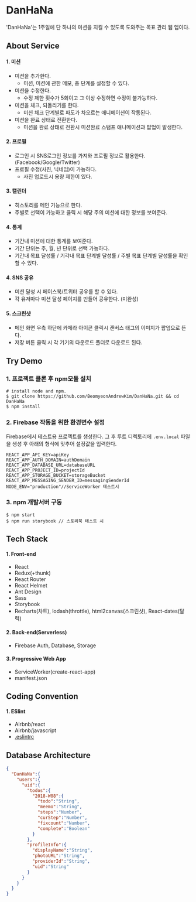 # DanHaNa

 'DanHaNa'는 1주일에 단 하나의 미션을 지킬 수 있도록 도와주는 목표 관리 웹 앱이다. 

## About Service

#### 1. 미션

- 미션을 추가한다. 
  - 미션, 미션에 관한 메모, 총 단계를 설정할 수 있다.
- 미션을 수정한다.
  -  수정 제한 횟수가 5회이고 그 이상 수정하면 수정이 불가능하다.
- 미션을 체크, 되돌리기를 한다.
  - 미션 체크 단계별로 파도가 차오르는 애니메이션이 작동된다.
- 미션을 완료 상태로 전환한다.
  - 미션을 완료 상태로 전환시 미션완료 스탬프 애니메이션과 팝업이 발생한다.

#### 2. 프로필

- 로그인 시 SNS로그인 정보를 가져와 프로필 정보로 활용한다.(Facebook/Google/Twitter)
- 프로필 수정(사진, 닉네임)이 가능하다.
  - 사진 업로드시 용량 제한이 있다.

#### 3. 캘린더

- 히스토리를 메인 기능으로 한다.
- 주별로 선택이 가능하고 클릭 시 해당 주의 미션에 대한 정보를 보여준다.

#### 4. 통계

- 기간내 미션에 대한 통계를 보여준다.
- 기간 단위는 주, 월, 년 단위로 선택 가능하다.
- 기간내 목표 달성률 / 기각내 목표 단계별 달성률 / 주별 목표 단계별 달성률을 확인할 수 있다.

#### 4. SNS 공유

- 미션 달성 시 페이스북/트위터 공유를 할 수 있다.
- 각 유저마다 미션 달성 페이지를 만들어 공유한다. (미완성)

#### 5. 스크린샷 

- 메인 화면 우측 하단에 카메라 아이콘 클릭시 캔버스 태그의 이미지가 팝업으로 뜬다.
- 저장 버튼 클릭 시 각 기기의 다운로드 폴더로 다운로드 된다.

## Try Demo

### 1. 프로젝트 클론 후 npm모듈 설치

```shell
# install node and npm.
$ git clone https://github.com/BeomyeonAndrewKim/DanHaNa.git && cd DanHaNa
$ npm install
```

### 2. Firebase 작동을 위한 환경변수 설정

Firebase에서 테스트용 프로젝트를 생성한다. 그 후 루트 디렉토리에 ```.env.local``` 파일을 생성 후 아래의 형식에 맞추어 설정값을 입력한다.

```
REACT_APP_API_KEY=apiKey
REACT_APP_AUTH_DOMAIN=authDomain
REACT_APP_DATABASE_URL=databaseURL
REACT_APP_PROJECT_ID=projectId
REACT_APP_STORAGE_BUCKET=storageBucket
REACT_APP_MESSAGING_SENDER_ID=messagingSenderId
NODE_ENV="production"//ServiceWorker 테스트시 
```

### 3. npm 개발서버 구동

```shell
$ npm start
$ npm run storybook // 스토리북 테스트 시 
```

## Tech Stack

#### 1. Front-end

- React
- Redux(+thunk)
- React Router
- React Helmet
- Ant Design
- Sass
- Storybook
- Recharts(차트), lodash(throttle), html2canvas(스크린샷), React-dates(달력)


#### 2. Back-end(Serverless)

- Firebase Auth, Database, Storage

#### 3. Progressive Web App

- ServiceWorker(create-react-app)
- manifest.json

## Coding Convention

#### 1. ESlint

- Airbnb/react
- Airbnb/javascript
- [.eslintrc](https://github.com/BeomyeonAndrewKim/DanHaNa/blob/master/.eslintrc)

## Database Architecture

```json
{
  "DanHaNa":{
    "users":{
      "uid":{
        "todos":{
          "2018-W08":{
            "todo":"String",
            "meemo":"String",
            "steps":"Number",
            "curStep":"Number",
            "fixcount":"Number",
            "complete":"Boolean"           
          }
        }, 
        "profileInfo":{
          "displayName":"String",
          "photoURL":"String",
          "providerId":"String",
          "uid":"String"
        }
      }
    }
  }
}
```